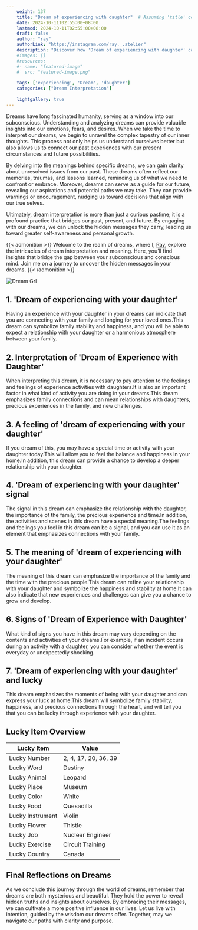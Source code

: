 ```yaml
---
    weight: 137
    title: "Dream of experiencing with daughter"  # Assuming 'title' column exists
    date: 2024-10-11T02:55:00+08:00
    lastmod: 2024-10-11T02:55:00+08:00
    draft: false
    author: "ray"
    authorLink: "https://instagram.com/ray._.atelier"
    description: "Discover how 'Dream of experiencing with daughter' can interpret your future and uncover its significant meanings in your life."
    #images: []
    #resources:
    #- name: "featured-image"
    #  src: "featured-image.png"
    
    tags: ['experiencing', 'Dream', 'daughter']
    categories: ["Dream Interpretation"]
    
    lightgallery: true
---
```

    
Dreams have long fascinated humanity, serving as a window into our subconscious. Understanding and analyzing dreams can provide valuable insights into our emotions, fears, and desires. When we take the time to interpret our dreams, we begin to unravel the complex tapestry of our inner thoughts. This process not only helps us understand ourselves better but also allows us to connect our past experiences with our present circumstances and future possibilities.

By delving into the meanings behind specific dreams, we can gain clarity about unresolved issues from our past. These dreams often reflect our memories, traumas, and lessons learned, reminding us of what we need to confront or embrace. Moreover, dreams can serve as a guide for our future, revealing our aspirations and potential paths we may take. They can provide warnings or encouragement, nudging us toward decisions that align with our true selves.

Ultimately, dream interpretation is more than just a curious pastime; it is a profound practice that bridges our past, present, and future. By engaging with our dreams, we can unlock the hidden messages they carry, leading us toward greater self-awareness and personal growth.

{{< admonition >}}
Welcome to the realm of dreams, where I, [Ray](https://instagram.com/ray._.atelier), explore the intricacies of dream interpretation and meaning. Here, you’ll find insights that bridge the gap between your subconscious and conscious mind. Join me on a journey to uncover the hidden messages in your dreams.
{{< /admonition >}}

![Dream Grl](https://cdn.pixabay.com/photo/2017/11/02/03/35/gothic-2910057_1280.jpg "Dream Grl")

## 1. 'Dream of experiencing with your daughter'
Having an experience with your daughter in your dreams can indicate that you are connecting with your family and longing for your loved ones.This dream can symbolize family stability and happiness, and you will be able to expect a relationship with your daughter or a harmonious atmosphere between your family.

## 2. Interpretation of 'Dream of Experience with Daughter'
When interpreting this dream, it is necessary to pay attention to the feelings and feelings of experience activities with daughters.It is also an important factor in what kind of activity you are doing in your dreams.This dream emphasizes family connections and can mean relationships with daughters, precious experiences in the family, and new challenges.

## 3. A feeling of 'dream of experiencing with your daughter'
If you dream of this, you may have a special time or activity with your daughter today.This will allow you to feel the balance and happiness in your home.In addition, this dream can provide a chance to develop a deeper relationship with your daughter.

## 4. 'Dream of experiencing with your daughter' signal
The signal in this dream can emphasize the relationship with the daughter, the importance of the family, the precious experience and time.In addition, the activities and scenes in this dream have a special meaning.The feelings and feelings you feel in this dream can be a signal, and you can use it as an element that emphasizes connections with your family.

## 5. The meaning of 'dream of experiencing with your daughter'
The meaning of this dream can emphasize the importance of the family and the time with the precious people.This dream can refine your relationship with your daughter and symbolize the happiness and stability at home.It can also indicate that new experiences and challenges can give you a chance to grow and develop.

## 6. Signs of 'Dream of Experience with Daughter'
What kind of signs you have in this dream may vary depending on the contents and activities of your dreams.For example, if an incident occurs during an activity with a daughter, you can consider whether the event is everyday or unexpectedly shocking.

## 7. 'Dream of experiencing with your daughter' and lucky
This dream emphasizes the moments of being with your daughter and can express your luck at home.This dream will symbolize family stability, happiness, and precious connections through the heart, and will tell you that you can be lucky through experience with your daughter.

## Lucky Item Overview
| Lucky Item          | Value              |
|---------------|--------------------|
| Lucky Number        | 2, 4, 17, 20, 36, 39  |
| Lucky Word          | Destiny |
| Lucky Animal        | Leopard |
| Lucky Place         | Museum     |
| Lucky Color         | White     |
| Lucky Food          | Quesadilla      |
| Lucky Instrument    | Violin |
| Lucky Flower        | Thistle    |
| Lucky Job           | Nuclear Engineer       |
| Lucky Exercise      | Circuit Training  |
| Lucky Country       | Canada    |


##  Final Reflections on Dreams

As we conclude this journey through the world of dreams, remember that dreams are both mysterious and beautiful. They hold the power to reveal hidden truths and insights about ourselves. By embracing their messages, we can cultivate a more positive influence in our lives. Let us live with intention, guided by the wisdom our dreams offer. Together, may we navigate our paths with clarity and purpose.
